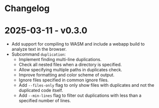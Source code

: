 # Changelog

# 2025-03-11 - v0.3.0

- Add support for compiling to WASM and include a webapp build
    to analyze text in the browser.
- Subcommand `duplication`:
  - Implement finding multi-line duplications.
  - Check all nested files when a directory is specified.
  - Allow specifying multiple paths in duplicates check.
  - Improve formatting and color scheme of output.
  - Ignore files specified in common ignore files.
  - Add `--files-only` flag to only show files with duplicates
      and not the duplicated code itself.
  - Add `--min-lines` flag to filter out duplications with less
      than a specified number of lines.
